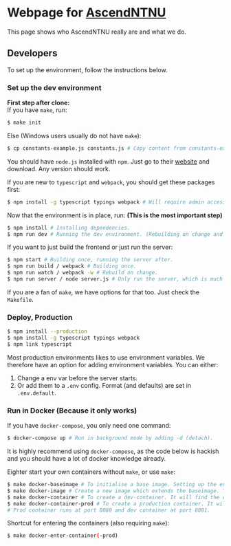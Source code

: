 # Webpage for [AscendNTNU](http://ascendntnu.no)

This page shows who AscendNTNU really are and what we do.

## Developers

To set up the environment, follow the instructions below.

### Set up the dev environment

**First step after clone:**  
If you have `make`, run:

```bash
$ make init
```

Else (Windows users usually do not have `make`):

```bash
$ cp constants-example.js constants.js # Copy content from constants-example.js into constants.js
```

You should have `node.js` installed with `npm`. Just go to their [website](https://nodejs.org) and download. Any version should work.

If you are new to `typescript` and `webpack`, you should get these packages first:

```bash
$ npm install -g typescript typings webpack # Will require admin access
```

Now that the environment is in place, run: **(This is the most important step)**

```bash
$ npm install # Installing dependencies.
$ npm run dev # Running the dev environment. (Rebuilding on change and running server)
```

If you want to just build the frontend or just run the server:

```bash
$ npm start # Building once, running the server after.
$ npm run build / webpack # Building once.
$ npm run watch / webpack -w # Rebuild on change.
$ npm run server / node server.js # Only run the server, which is much faster when testing server.js.
```

If you are a fan of `make`, we have options for that too. Just check the `Makefile`.

### Deploy, Production

```bash
$ npm install --production
$ npm install -g typescript typings webpack
$ npm link typescript
```

Most production environments likes to use environment variables. We therefore have an option for adding environment variables. You can either:
1. Change a env var before the server starts.
2. Or add them to a `.env` config. Format (and defaults) are set in `.env.default`.

### Run in Docker (Because it only works)

If you have `docker-compose`, you only need one command:

```bash
$ docker-compose up # Run in background mode by adding -d (detach).
```

It is highly recommend using `docker-compose`, as the code below is hackish and you should have a lot of docker knowledge already.

Eighter start your own containers without `make`, or use `make`:

```bash
$ make docker-baseimage # To initialise a base image. Setting up the environment. It is only needed once.
$ make docker-image # Create a new image which extends the baseimage. This one is way faster.
$ make docker-container # To create a dev-container. It will find the old and replace if nessesary.
$ make docker-container-prod # To create a production container. It will find the old  production and replace if nessesary.
# Prod container runs at port 8080 and dev container at port 8081.
```

Shortcut for entering the containers (also requiring `make`):

```bash
$ make docker-enter-container(-prod)
```
